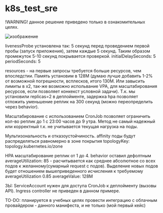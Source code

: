 # k8s_test_sre
!WARNING! данное решение приведено только в ознакомительных целях.

![изображение](https://github.com/F-1X/k8s_test_sre/assets/73891028/503fa07d-b062-4ec1-b635-9764be2a94ea)


livenessProbe установлена так: 5 секунд перед проведением первой пробы (запуск приложения), затем каждые 5 секунд. Таким образом промежуток 5-10 секунд покрывается проверкой.
initialDelaySeconds: 5
periodSeconds: 5

resources - на первые запросы требуется больше ресурсов, чем впоследстии. Память установим в 128M (думаю лучше добавить 1-2% от возможной погрешности, всплесков, итого 130М. Или завысить лимиты в х2, так-же возможно испольвание VPA, для масштабирования ресурсов, если позволяет конкекст условной задачи).
Т.к. мы установили replicas=2 в деплойменте, задержка hpa позволяет отложить уменьшение реплик на 300 секунд (можно переопределить через behavior).

Масштабирование с использованием CronJob позволяет ограничить кол-во реплик до 1 с 23:00 часов до 9 утра. Метод не самый надежный или корректный т.к. не учитывается текущая нагрузка на поды.

Мультизональность и отказоустойчиность.
affinity поды будут распределяться равномерно в зоне покрытия topologyKey: topology.kubernetes.io/zone

HPA
масштабирование реплик от 1 до 4. behavior оставил дефолтным
averageUtilization: 85 - расчитывается как среднее абсолютное со всех подов к желанному(сумарный request c подов). Выделение новых подов будет отношением вышеприведенного исчисления к требуемому averageUtilization 0.85
averageValue: 128M

ЗЫ: ServiceAccount нужен для доступа CronJob к деплойменту (вызовы API). Ingress controller не приведен в данном примере.

TO-DO:
планируется в учебных целях провести интеграцию с облачным провайдером - данного манифеста, и не только (мой первый кейс)

